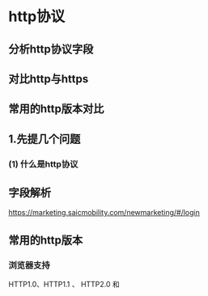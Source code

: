# http协议

## 分析http协议字段
## 对比http与https
## 常用的http版本对比

## 1.先提几个问题
### (1) 什么是http协议

## 字段解析
https://marketing.saicmobility.com/newmarketing/#/login




## 常用的http版本
### 浏览器支持

HTTP1.0、HTTP1.1 、 HTTP2.0 和



















